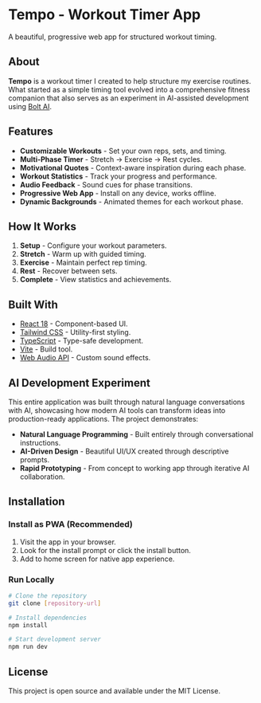 # Tempo - Workout Timer App

A beautiful, progressive web app for structured workout timing.

## About

**Tempo** is a workout timer I created to help structure my exercise routines. What started as a simple timing tool evolved into a comprehensive fitness companion that also serves as an experiment in AI-assisted development using [Bolt AI](https://bolt.new).

## Features

- **Customizable Workouts** - Set your own reps, sets, and timing.
- **Multi-Phase Timer** - Stretch → Exercise → Rest cycles.
- **Motivational Quotes** - Context-aware inspiration during each phase.
- **Workout Statistics** - Track your progress and performance.
- **Audio Feedback** - Sound cues for phase transitions.
- **Progressive Web App** - Install on any device, works offline.
- **Dynamic Backgrounds** - Animated themes for each workout phase.

## How It Works

1. **Setup** - Configure your workout parameters.
2. **Stretch** - Warm up with guided timing.
3. **Exercise** - Maintain perfect rep timing.
4. **Rest** - Recover between sets.
5. **Complete** - View statistics and achievements.

## Built With

- [React 18](https://react.dev) - Component-based UI.
- [Tailwind CSS](https://tailwindcss.com) - Utility-first styling.
- [TypeScript](https://www.typescriptlang.org) - Type-safe development.
- [Vite](https://vitejs.dev) - Build tool.
- [Web Audio API](https://developer.mozilla.org/en-US/docs/Web/API/Web_Audio_API) - Custom sound effects.

## AI Development Experiment

This entire application was built through natural language conversations with AI, showcasing how modern AI tools can transform ideas into production-ready applications. The project demonstrates:

- **Natural Language Programming** - Built entirely through conversational instructions.
- **AI-Driven Design** - Beautiful UI/UX created through descriptive prompts.
- **Rapid Prototyping** - From concept to working app through iterative AI collaboration.

## Installation

### Install as PWA (Recommended)
1. Visit the app in your browser.
2. Look for the install prompt or click the install button.
3. Add to home screen for native app experience.

### Run Locally
```bash
# Clone the repository
git clone [repository-url]

# Install dependencies
npm install

# Start development server
npm run dev
```

## License

This project is open source and available under the MIT License.
